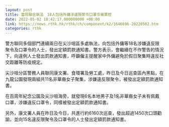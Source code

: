 ```yaml
---
layout: post
title: 當局聯合執法　18人包括外傭涉違限聚令口罩令被票控
date: 2022-05-02 18:42:17.000000000 +08:00
link: https://news.rthk.hk/rthk/ch/component/k2/1646696-20220502.htm
categories: rthk
---
```


警方聯同多個部門連續兩日在尖沙咀區多處執法，向包括外傭等18名涉嫌違反限聚令及口罩令的人士，發出定額罰款通知書。警方表示，會繼續在不作警告的情況下，向違例人士發出罰款通知書，呼籲僱主提醒家中外傭避免於假日聚集時違反社交距離等防疫規定。

尖沙咀分區警務人員聯同康文署、食環署及勞工處，昨日及今日巡查區內黑點，在九龍公園發現兩組共11名非華裔女子聚集，涉嫌違反限聚令，被發出定額罰款通知書。

在百周年紀念公園及尖沙咀海旁，就發現6名本地男子及1名非華裔女子未有佩戴口罩，涉嫌違反口罩令，同樣被發出定額罰款通知書。

另外，康文署人員在昨日及今日，共進行約6160次巡查，發出超過1450次口頭勸諭，並向15名違反限聚令及口罩令的人士發出定額罰款通知書。
